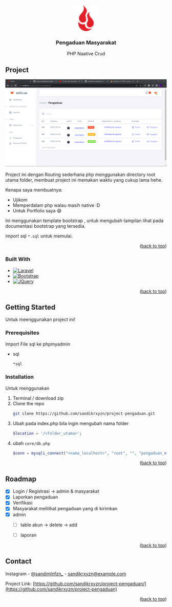 
<a name="readme-top"></a>



<!-- PROJECT LOGO -->
<br />
<div align="center">
  <a href="https://github.com/othneildrew/Best-README-Template">
    <img src="assets/svg/favicon.svg" alt="Logo" width="80" height="80">
  </a>

  <h3 align="center">Pengaduan Masyarakat</h3>

  <p align="center">
    PHP Naative Crud
  </p>
</div>



<!-- TABLE OF CONTENTS -->


<!-- ABOUT THE PROJECT -->
## Project

[![Product Name Screen Shot][product-screenshot]](https://example.com)

Project ini dengan Routing sederhana php menggunakan directory root utama folder, membuat project ini memakan waktu yang cukup lama hehe.

Kenapa saya membuatnya:
* Ujikom
* Memperdalam php walau masih native :D
* Untuk Portfolio saya :smile:

Ini menggunakan template bootstrap , untuk mengubah tampilan lihat pada documentasi bootstrap yang tersedia.

import sql `*.sql` untuk memulai.

<p align="right">(<a href="#readme-top">back to top</a>)</p>



### Built With

* [![Laravel][Laravel.com]][Laravel-url]
* [![Bootstrap][Bootstrap.com]][Bootstrap-url]
* [![JQuery][JQuery.com]][JQuery-url]

<p align="right">(<a href="#readme-top">back to top</a>)</p>



<!-- GETTING STARTED -->
## Getting Started

Untuk meenggunakan project ini!

### Prerequisites

Import File sql ke phpmyadmin
* sql
  ```sh
  *sql
  ```

### Installation

Untuk menggunakan

1. Terminal / download zip
2. Clone the repo
   ```sh
   git clone https://github.com/sandikrxyzn/project-pengaduan.git
   ```
3. Ubah pada index.php bila ingin mengubah nama folder
   ```php
   $location = '/<folder_utama>';
   ```
4. ubah  `core/db.php`
   ```php
   $conn = mysqli_connect("<nama_localhost>", "root", "", "pengaduan_masyarakatt");
   ```

<p align="right">(<a href="#readme-top">back to top</a>)</p>





<!-- ROADMAP -->
## Roadmap

- [x] Login / Registrasi -> admin & masyarakat
- [x] Laporkan pengaduan
- [x] Verifikasi
- [x] Masyarakat melilihat pengaduan yang di kirimkan 
- [x] admin
    - [ ] table akun -> delete -> add
    - [ ] laporan


<p align="right">(<a href="#readme-top">back to top</a>)</p>



<!-- CONTACT -->
## Contact

Instagram - [@sandimlnfzn_](https://instagram.com/sandikrxyzn) - sandikrxyzn@example.com

Project Link: [https://github.com/sandikrxyzn/project-pengaduan/](https://github.com/sandikrxyzn/project-pengaduan)

<p align="right">(<a href="#readme-top">back to top</a>)</p>



<!-- MARKDOWN LINKS & IMAGES -->
[Laravel.com]: https://img.shields.io/badge/PHP-777BB4?style=for-the-badge&logo=php&logoColor=white
[Laravel-url]: https://laravel.com
[JQuery.com]: https://img.shields.io/badge/MySQL-005C84?style=for-the-badge&logo=mysql&logoColor=white
[JQuery-url]: https://jquery.com 
[Bootstrap.com]: https://img.shields.io/badge/Bootstrap-563D7C?style=for-the-badge&logo=bootstrap&logoColor=white
[Bootstrap-url]: https://getbootstrap.com
[product-screenshot]: images/enam.png
